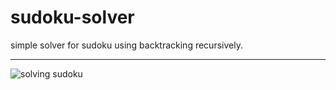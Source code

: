 # sudoku-solver

simple solver for sudoku using backtracking recursively.

---
![solving sudoku](https://i.imgur.com/DVPpAiI.gif)
